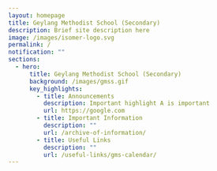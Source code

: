 ```yaml
---
layout: homepage
title: Geylang Methodist School (Secondary)
description: Brief site description here
image: /images/isomer-logo.svg
permalink: /
notification: ""
sections:
  - hero:
      title: Geylang Methodist School (Secondary)
      background: /images/gmss.gif
      key_highlights:
        - title: Announcements
          description: Important highlight A is important
          url: https://google.com
        - title: Important Information
          description: ""
          url: /archive-of-information/
        - title: Useful Links
          description: ""
          url: /useful-links/gms-calendar/
---
```


